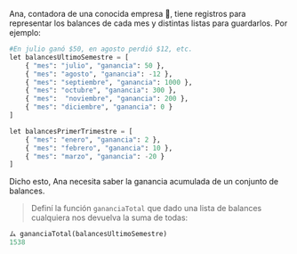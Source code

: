 Ana, contadora de una conocida empresa :office:, tiene registros para representar los balances de cada mes y distintas listas para guardarlos. Por ejemplo:

```python
#En julio ganó $50, en agosto perdió $12, etc.
let balancesUltimoSemestre = [
	{ "mes": "julio", "ganancia": 50 }, 
	{ "mes": "agosto", "ganancia": -12 }, 
	{ "mes": "septiembre", "ganancia": 1000 }, 
	{ "mes": "octubre", "ganancia": 300 }, 
	{ "mes":  "noviembre", "ganancia": 200 }, 
	{ "mes": "diciembre", "ganancia": 0 }
]

let balancesPrimerTrimestre = [
	{ "mes": "enero", "ganancia": 2 }, 
	{ "mes": "febrero", "ganancia": 10 }, 
	{ "mes": "marzo", "ganancia": -20 }
]
```

Dicho esto, Ana necesita saber la ganancia acumulada de un conjunto de balances.

> Definí la función `gananciaTotal` que dado una lista de balances cualquiera nos devuelva la suma de todas:
>
```python
ム gananciaTotal(balancesUltimoSemestre)
1538
```